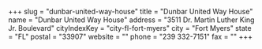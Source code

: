+++
slug = "dunbar-united-way-house"
title = "Dunbar United Way House"
name = "Dunbar United Way House"
address = "3511 Dr. Martin Luther King Jr. Boulevard"
cityIndexKey = "city-fl-fort-myers"
city = "Fort Myers"
state = "FL"
postal = "33907"
website = ""
phone = "239 332-7151"
fax = ""
+++

